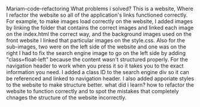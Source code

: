 Mariam-code-refactoring
What problems i solved?
This is a website, Where I refactor the website so all of the application's links functioned correctly. For example, to make images load correctly on the website, I added images by linking the folder that contains the correct images and linked each image on the index.html the correct way, and the background images used on the front website I linked that particular images on the style.css. Also for the sub-images, two were on the left side of the website and one was on the right I had to fix the search engine image to go on the left side by adding "class=float-left" because the content wasn't structured properly. For the navigation header to work when you press it so it takes you to the exact information you need. I added a class ID to the search engine div so it can be referenced and linked to navigation header. I also added apporiate styles to the website to make structure better.
what did i learn? 
how to refactor the website to function correctly and to spot the mistakes that completely chnages the structure of the website incorrectly.

